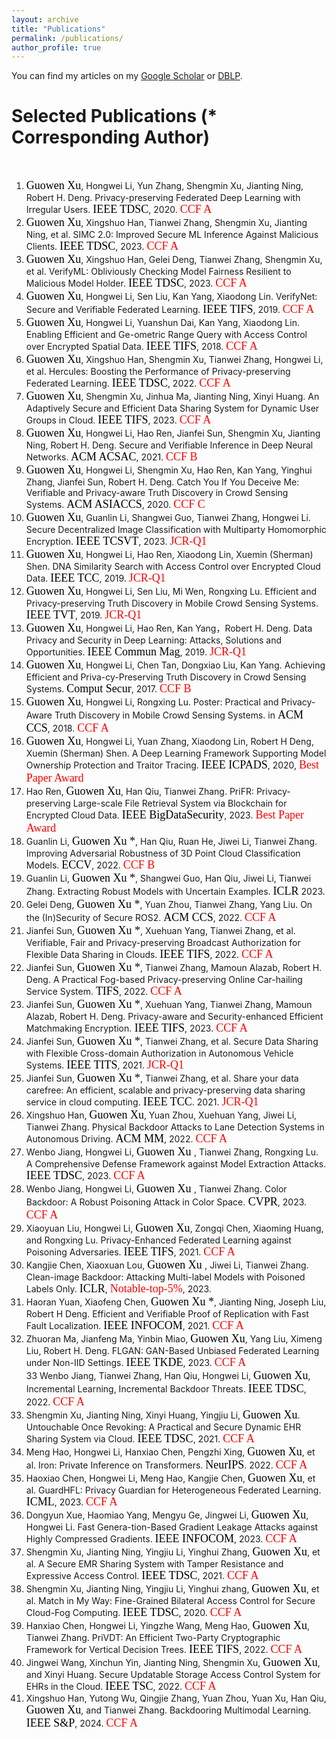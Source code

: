```yaml
---
layout: archive
title: "Publications"
permalink: /publications/
author_profile: true
---
```



You can find my articles on my [Google Scholar](https://scholar.google.com.hk/citations?user=MDKdG80AAAAJ&hl=zh-CN) or [DBLP](https://dblp.org/pid/87/10142.html).

**Selected Publications** (\* Corresponding Author) 
======
&nbsp;&nbsp;&nbsp;&nbsp;&nbsp;&nbsp;&nbsp;&nbsp;


 
1. <div class="justify"><font face="Times New Roman" color=black size=4> Guowen Xu</font>, Hongwei Li, Yun Zhang, Shengmin Xu, Jianting Ning, Robert H. Deng. Privacy-preserving Federated Deep Learning with Irregular Users. <font face="Times New Roman" color=black size=4> IEEE TDSC</font>, 2020. <font face="Times New Roman" color=red size=4>  CCF A </font> </div>
2. <div class="justify"><font face="Times New Roman" color=black size=4> Guowen Xu</font>, Xingshuo Han, Tianwei Zhang, Shengmin Xu, Jianting Ning, et al. SIMC 2.0: Improved Secure ML Inference Against Malicious Clients. <font face="Times New Roman" color=black size=4> IEEE TDSC</font>, 2023.  <font face="Times New Roman" color=red size=4>  CCF A </font> </div>
3. <div class="justify"><font face="Times New Roman" color=black size=4> Guowen Xu</font>, Xingshuo Han, Gelei Deng, Tianwei Zhang, Shengmin Xu, et al. VerifyML: Obliviously Checking Model Fairness Resilient to Malicious Model Holder. <font face="Times New Roman" color=black size=4> IEEE TDSC</font>, 2023. <font face="Times New Roman" color=red size=4>  CCF A</font> </div>
4.  <div class="justify"><font face="Times New Roman" color=black size=4> Guowen Xu</font>, Hongwei Li, Sen Liu, Kan Yang, Xiaodong Lin. VerifyNet: Secure and Verifiable Federated Learning. <font face="Times New Roman" color=black size=4> IEEE TIFS</font>, 2019. <font face="Times New Roman" color=red size=4>  CCF A </font></div>
5.  <div class="justify"><font face="Times New Roman" color=black size=4> Guowen Xu</font>, Hongwei Li, Yuanshun Dai, Kan Yang, Xiaodong Lin. Enabling Efficient and Ge-ometric Range Query with Access Control over Encrypted Spatial Data. <font face="Times New Roman" color=black size=4> IEEE TIFS</font>,  2018. <font face="Times New Roman" color=red size=4>  CCF A </font></div>
6. <div class="justify"><font face="Times New Roman" color=black size=4> Guowen Xu</font>, Xingshuo Han, Shengmin Xu, Tianwei Zhang, Hongwei Li, et al. Hercules: Boosting the Performance of Privacy-preserving Federated Learning. <font face="Times New Roman" color=black size=4> IEEE TDSC</font>, 2022. <font face="Times New Roman" color=red size=4>  CCF A </font></div>
7. <div class="justify"><font face="Times New Roman" color=black size=4> Guowen Xu</font>, Shengmin Xu, Jinhua Ma, Jianting Ning, Xinyi Huang. An Adaptively Secure and Efficient Data Sharing System for Dynamic User Groups in Cloud. <font face="Times New Roman" color=black size=4> IEEE TIFS</font>, 2023. <font face="Times New Roman" color=red size=4>  CCF A </font></div>
8. <div class="justify"><font face="Times New Roman" color=black size=4> Guowen Xu</font>, Hongwei Li, Hao Ren, Jianfei Sun, Shengmin Xu, Jianting Ning, Robert H. Deng. Secure and Verifiable Inference in Deep Neural Networks.<font face="Times New Roman" color=black size=4> ACM ACSAC</font>, 2021. <font face="Times New Roman" color=red size=4>  CCF B </font></div>
9. <div class="justify"><font face="Times New Roman" color=black size=4> Guowen Xu</font>, Hongwei Li, Shengmin Xu, Hao Ren, Kan Yang, Yinghui Zhang, Jianfei Sun, Robert H. Deng. Catch You If You Deceive Me: Verifiable and Privacy-aware Truth Discovery in Crowd Sensing Systems. <font face="Times New Roman" color=black size=4> ACM ASIACCS</font>, 2020. <font face="Times New Roman" color=red size=4>  CCF C </font></div>
10. <div class="justify"><font face="Times New Roman" color=black size=4> Guowen Xu</font>, Guanlin Li, Shangwei Guo, Tianwei Zhang, Hongwei Li. Secure Decentralized Image Classification with Multiparty Homomorphic Encryption. <font face="Times New Roman" color=black size=4> IEEE TCSVT</font>, 2023. <font face="Times New Roman" color=red size=4>  JCR-Q1 </font></div>
11. <div class="justify"><font face="Times New Roman" color=black size=4> Guowen Xu</font>, Hongwei Li, Hao Ren, Xiaodong Lin, Xuemin (Sherman) Shen. DNA Similarity Search with Access Control over Encrypted Cloud Data. <font face="Times New Roman" color=black size=4> IEEE TCC</font>, 2019. <font face="Times New Roman" color=red size=4>  JCR-Q1</font></div>
12. <div class="justify"><font face="Times New Roman" color=black size=4> Guowen Xu</font>, Hongwei Li, Sen Liu, Mi Wen, Rongxing Lu. Efficient and Privacy-preserving Truth Discovery in Mobile Crowd Sensing Systems. <font face="Times New Roman" color=black size=4> IEEE TVT</font>, 2019. <font face="Times New Roman" color=red size=4>  JCR-Q1 </font></div>
13. <div class="justify"><font face="Times New Roman" color=black size=4> Guowen Xu</font>, Hongwei Li, Hao Ren, Kan Yang，Robert H. Deng. Data Privacy and Security in Deep Learning: Attacks, Solutions and Opportunities. <font face="Times New Roman" color=black size=4> IEEE Commun Mag</font>, 2019. <font face="Times New Roman" color=red size=4>  JCR-Q1 </font></div>
14. <div class="justify"><font face="Times New Roman" color=black size=4> Guowen Xu</font>, Hongwei Li, Chen Tan, Dongxiao Liu, Kan Yang. Achieving Efficient and Priva-cy-Preserving Truth Discovery in Crowd Sensing Systems. <font face="Times New Roman" color=black size=4> Comput Secur</font>, 2017. <font face="Times New Roman" color=red size=4>  CCF B </font></div>
15. <div class="justify"><font face="Times New Roman" color=black size=4> Guowen Xu</font>, Hongwei Li, Rongxing Lu. Poster: Practical and Privacy-Aware Truth Discovery in Mobile Crowd Sensing Systems. in <font face="Times New Roman" color=black size=4> ACM CCS</font>, 2018. <font face="Times New Roman" color=red size=4>  CCF A </font></div>
16. <div class="justify"><font face="Times New Roman" color=black size=4> Guowen Xu</font>, Hongwei Li, Yuan Zhang, Xiaodong Lin, Robert H Deng, Xuemin (Sherman) Shen. A Deep Learning Framework Supporting Model Ownership Protection and Traitor Tracing. <font face="Times New Roman" color=black size=4> IEEE ICPADS</font>, 2020, <font face="Times New Roman" color=red size=4> Best Paper Award</font></div>
17. <div class="justify">Hao Ren, <font face="Times New Roman" color=black size=4> Guowen Xu</font>, Han Qiu, Tianwei Zhang. PriFR: Privacy-preserving Large-scale File Retrieval System via Blockchain for Encrypted Cloud Data. <font face="Times New Roman" color=black size=4> IEEE BigDataSecurity</font>, 2023. <font face="Times New Roman" color=red size=4> Best Paper Award</font></div>
18. <div class="justify">Guanlin Li, <font face="Times New Roman" color=black size=4> Guowen Xu *</font>, Han Qiu, Ruan He, Jiwei Li,  Tianwei Zhang. Improving Adversarial Robustness of 3D Point Cloud Classification Models.  <font face="Times New Roman" color=black size=4>ECCV</font>, 2022. <font face="Times New Roman" color=red size=4>  CCF B </font></div>
19. <div class="justify">Guanlin Li, <font face="Times New Roman" color=black size=4> Guowen Xu *</font>, Shangwei Guo, Han Qiu, Jiwei Li, Tianwei Zhang. Extracting Robust Models with Uncertain Examples. <font face="Times New Roman" color=black size=4> ICLR</font> 2023.</div>
20. <div class="justify">Gelei Deng, <font face="Times New Roman" color=black size=4> Guowen Xu *</font>, Yuan Zhou, Tianwei Zhang, Yang Liu. On the (In)Security of Secure ROS2. <font face="Times New Roman" color=black size=4> ACM CCS</font>, 2022. <font face="Times New Roman" color=red size=4>  CCF A </font></div>
21. <div class="justify">Jianfei Sun, <font face="Times New Roman" color=black size=4> Guowen Xu *</font>, Xuehuan Yang, Tianwei Zhang, et al. Verifiable, Fair and Privacy-preserving Broadcast Authorization for Flexible Data Sharing in Clouds. <font face="Times New Roman" color=black size=4> IEEE TIFS</font>, 2022. <font face="Times New Roman" color=red size=4>  CCF A </font></div>
22. <div class="justify">Jianfei Sun, <font face="Times New Roman" color=black size=4> Guowen Xu *</font>, Tianwei Zhang, Mamoun Alazab, Robert H. Deng. A Practical Fog-based Privacy-preserving Online Car-hailing Service System. <font face="Times New Roman" color=black size=4> TIFS</font>, 2022. <font face="Times New Roman" color=red size=4>  CCF A </font></div>
23. <div class="justify">Jianfei Sun, <font face="Times New Roman" color=black size=4> Guowen Xu *</font>, Xuehuan Yang, Tianwei Zhang, Mamoun Alazab, Robert H. Deng. Privacy-aware and Security-enhanced Efficient Matchmaking Encryption.<font face="Times New Roman" color=black size=4> IEEE TIFS</font>, 2023. <font face="Times New Roman" color=red size=4>  CCF A </font></div>
24. <div class="justify">Jianfei Sun,  <font face="Times New Roman" color=black size=4> Guowen Xu *</font>, Tianwei Zhang, et al. Secure Data Sharing with Flexible Cross-domain Authorization in Autonomous Vehicle Systems. <font face="Times New Roman" color=black size=4> IEEE TITS</font>, 2021. <font face="Times New Roman" color=red size=4>  JCR-Q1 </font></div>
25. <div class="justify">Jianfei Sun,  <font face="Times New Roman" color=black size=4> Guowen Xu *</font>, Tianwei Zhang, et al. Share your data carefree: An efficient, scalable and privacy-preserving data sharing service in cloud computing. <font face="Times New Roman" color=black size=4> IEEE TCC</font>. 2021. <font face="Times New Roman" color=red size=4>  JCR-Q1 </font></div>
26. <div class="justify">Xingshuo Han, <font face="Times New Roman" color=black size=4> Guowen Xu</font>, Yuan Zhou, Xuehuan Yang, Jiwei Li, Tianwei Zhang. Physical Backdoor Attacks to Lane Detection Systems in Autonomous Driving.  <font face="Times New Roman" color=black size=4>ACM MM</font>, 2022. <font face="Times New Roman" color=red size=4>  CCF A </font></div>
27. <div class="justify">Wenbo Jiang, Hongwei Li, <font face="Times New Roman" color=black size=4> Guowen Xu </font>, Tianwei Zhang, Rongxing Lu. A Comprehensive Defense Framework against Model Extraction Attacks. <font face="Times New Roman" color=black size=4> IEEE TDSC</font>, 2023. <font face="Times New Roman" color=red size=4>  CCF A </font></div>
28. Wenbo Jiang, Hongwei Li, <font face="Times New Roman" color=black size=4> Guowen Xu </font>, Tianwei Zhang. Color Backdoor: A Robust Poisoning Attack in Color Space.<font face="Times New Roman" color=black size=4> CVPR</font>, 2023. <font face="Times New Roman" color=red size=4>  CCF A </font>
29. Xiaoyuan Liu, Hongwei Li, <font face="Times New Roman" color=black size=4> Guowen Xu</font>, Zongqi Chen, Xiaoming Huang, and Rongxing Lu. Privacy-Enhanced Federated Learning against Poisoning Adversaries. <font face="Times New Roman" color=black size=4> IEEE TIFS</font>, 2021. <font face="Times New Roman" color=red size=4>  CCF A </font>
30. Kangjie Chen, Xiaoxuan Lou, <font face="Times New Roman" color=black size=4> Guowen Xu </font>, Jiwei Li, Tianwei Zhang. Clean-image Backdoor: Attacking Multi-label Models with Poisoned Labels Only. <font face="Times New Roman" color=black size=4> ICLR</font>, <font face="Times New Roman" color=red size=4> Notable-top-5%</font>, 2023.
31. Haoran Yuan, Xiaofeng Chen, <font face="Times New Roman" color=black size=4> Guowen Xu *</font>, Jianting Ning, Joseph Liu, Robert H Deng.  Efficient and Verifiable Proof of Replication with Fast Fault Localization.  <font face="Times New Roman" color=black size=4> IEEE INFOCOM</font>, 2021. <font face="Times New Roman" color=red size=4>  CCF A </font>
32. Zhuoran Ma, Jianfeng Ma, Yinbin Miao, <font face="Times New Roman" color=black size=4> Guowen Xu</font>, Yang Liu, Ximeng Liu, Robert H. Deng. FLGAN: GAN-Based Unbiased Federated Learning under Non-IID Settings. <font face="Times New Roman" color=black size=4> IEEE TKDE</font>, 2023. <font face="Times New Roman" color=red size=4>  CCF A </font>     
33 Wenbo Jiang, Tianwei Zhang, Han Qiu, Hongwei Li, <font face="Times New Roman" color=black size=4> Guowen Xu</font>, Incremental Learning, Incremental Backdoor Threats. <font face="Times New Roman" color=black size=4> IEEE TDSC</font>, 2022. <font face="Times New Roman" color=red size=4>  CCF A </font>
34. Shengmin Xu, Jianting Ning, Xinyi Huang, Yingjiu Li, <font face="Times New Roman" color=black size=4> Guowen Xu</font>. Untouchable Once Revoking: A Practical and Secure Dynamic EHR Sharing System via Cloud. <font face="Times New Roman" color=black size=4> IEEE TDSC</font>, 2021. <font face="Times New Roman" color=red size=4>  CCF A </font>
35. Meng Hao, Hongwei Li, Hanxiao Chen, Pengzhi Xing, <font face="Times New Roman" color=black size=4> Guowen Xu</font>, et al. Iron: Private Inference on Transformers.  <font face="Times New Roman" color=black size=4> NeurIPS</font>. 2022. <font face="Times New Roman" color=red size=4>  CCF A </font>
36. Haoxiao Chen, Hongwei Li, Meng Hao, Kangjie Chen, <font face="Times New Roman" color=black size=4> Guowen Xu</font>, et al. GuardHFL: Privacy Guardian for Heterogeneous Federated Learning. <font face="Times New Roman" color=black size=4> ICML</font>, 2023. <font face="Times New Roman" color=red size=4>  CCF A </font>
37. Dongyun Xue, Haomiao Yang, Mengyu Ge, Jingwei Li, <font face="Times New Roman" color=black size=4> Guowen Xu</font>, Hongwei Li. Fast Genera-tion-Based Gradient Leakage Attacks against Highly Compressed Gradients.  <font face="Times New Roman" color=black size=4> IEEE INFOCOM</font>, 2023. <font face="Times New Roman" color=red size=4>  CCF A </font>
38. Shengmin Xu, Jianting Ning, Yingjiu Li, Yinghui Zhang, <font face="Times New Roman" color=black size=4> Guowen Xu</font>, et al. A Secure EMR Sharing System with Tamper Resistance and Expressive Access Control. <font face="Times New Roman" color=black size=4> IEEE TDSC</font>, 2021. <font face="Times New Roman" color=red size=4>  CCF A </font>
39. Shengmin Xu, Jianting Ning, Yingjiu Li, Yinghui zhang, <font face="Times New Roman" color=black size=4> Guowen Xu</font>, et al. Match in My Way: Fine-Grained Bilateral Access Control for Secure Cloud-Fog Computing. <font face="Times New Roman" color=black size=4> IEEE TDSC</font>, 2020. <font face="Times New Roman" color=red size=4>  CCF A </font> 
40. Hanxiao Chen, Hongwei Li, Yingzhe Wang, Meng Hao,  <font face="Times New Roman" color=black size=4> Guowen Xu</font>, Tianwei Zhang. PriVDT: An Efficient Two-Party Cryptographic Framework for Vertical Decision Trees. <font face="Times New Roman" color=black size=4> IEEE TIFS</font>, 2022. <font face="Times New Roman" color=red size=4>  CCF A </font>
41. Jingwei Wang, Xinchun Yin, Jianting Ning, Shengmin Xu, <font face="Times New Roman" color=black size=4> Guowen Xu</font>, and Xinyi Huang. Secure Updatable Storage Access Control System for EHRs in the Cloud. <font face="Times New Roman" color=black size=4> IEEE TSC</font>, 2022. <font face="Times New Roman" color=red size=4>  CCF A </font>
42. Xingshuo Han, Yutong Wu, Qingjie Zhang, Yuan Zhou,  Yuan Xu, Han Qiu, <font face="Times New Roman" color=black size=4> Guowen Xu</font>, and Tianwei Zhang. Backdooring Multimodal Learning. <font face="Times New Roman" color=black size=4> IEEE S&P</font>, 2024. <font face="Times New Roman" color=red size=4>  CCF A </font>


  
 















